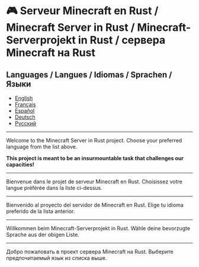 # 🎮 Serveur Minecraft en Rust / Minecraft Server in Rust / Minecraft-Serverprojekt in Rust / сервера Minecraft на Rust

## Languages / Langues / Idiomas / Sprachen / Языки

- [English](README.en.md)
- [Français](README.fr.md)
- [Español](README.es.md)
- [Deutsch](README.de.md)
- [Русский](README.ru.md)

---

Welcome to the Minecraft Server in Rust project. Choose your preferred language from the list above.

**This project is meant to be an insurmountable task that challenges our capacities!**

---

Bienvenue dans le projet de serveur Minecraft en Rust. Choisissez votre langue préférée dans la liste ci-dessus.

---

Bienvenido al proyecto del servidor de Minecraft en Rust. Elige tu idioma preferido de la lista anterior.

---

Willkommen beim Minecraft-Serverprojekt in Rust. Wähle deine bevorzugte Sprache aus der obigen Liste.

---

Добро пожаловать в проект сервера Minecraft на Rust. Выберите предпочитаемый язык из списка выше.
